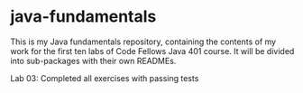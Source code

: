 # java-fundamentals

This is my Java fundamentals repository, containing the contents of my work for the first ten labs of Code Fellows Java 401 course. It will be divided into sub-packages with their own READMEs.

Lab 03: Completed all exercises with passing tests
